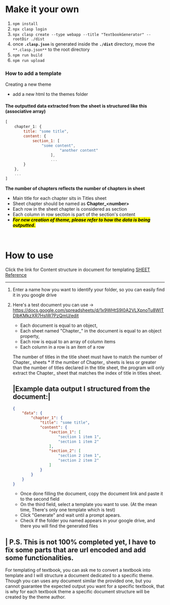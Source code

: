 # Make it your own

1. `npm install`
2. `npx clasp login`
3. `npx clasp create --type webapp --title "TextbookGenerator" --rootDir ./dist`
4. once **`.clasp.json`** is generated inside the **`./dist`** directory, move the `**.clasp.json**` to the root directory
5. `npm run build`
6. `npm run upload`

### How to add a template
Creating a new theme
- add a new html to the themes folder

#### The outputted data extracted from the sheet is structured like this (associative array)
```javascript
[
	chapter_1: {
		title: "some title",
		content: {
			section_1: [
				"some content",
                		"another content"
            		],
            		...
		}
	},
	...
]
```

**The number of chapters reflects the number of chapters in sheet**
- Main title for each chapter sits in Titles sheet
- Sheet chapter should be named as **Chapter_\<number\>**
- Each row in the sheet chapter is considered as section
- Each column in row section is part of the section's content
- ***<mark>For new creation of theme, please refer to how the data is being outputted.</mark>***

<br>

# How to use
Click the link for Content structure in document for templating
[SHEET Reference](https://docs.google.com/spreadsheets/d/1x9WHtS9I0A2VLXpnoTu8WlTDlbKMkzXR7HsIW7PzQmU/edit)

---

1. Enter a name how you want to identify your folder, so you can easily find it in you google drive
2. Here's a test document you can use -> https://docs.google.com/spreadsheets/d/1x9WHtS9I0A2VLXpnoTu8WlTDlbKMkzXR7HsIW7PzQmU/edit

    * Each document is equal to an object,
    * Each sheet named "Chapter_<number>" in the document is equal to an object property,
    * Each row is equal to an array of column items
    * Each column in a row is an item of a row

    The number of titles in the title sheet must have to match the number of Chapter_<number> sheets
        * If the number of Chapter_<number> sheets is less or greater than the number of titles declared in the title sheet,
            the program will only  extract the Chapter_<number> sheet that matches the index of title in titles sheet.

    
    |**Example data output I structured from the document:**|
    ---

    ```json
    {
        "data": {
            "chapter_1": {
                "title": "some title",
                "content": {
                    "section_1": [
                        "section 1 item 1",
                        "section 1 item 2"
                    ],
                    "section_2": [
                        "section 2 item 1",
                        "section 2 item 2"
                    ]
                }
            }
        }
    }
    ```

    * Once done filling the document, copy the document link and paste it to the second field
    * On the third field, select a template you want to use. (At the mean time, There's only one template which is test)
    * Click "Generate" and wait until a prompt apears.
    * Check if the folder you named appears in your google drive, and there you will find the generated files

| P.S. This is not 100% completed yet, I have to fix some parts that are url encoded and add some functionalities.
---


  For templating of textbook, you can ask me to convert a textbook into template and I will structure a document dedicated to a specific theme.
  Though you can uses any document similar the provided one, but you cannot guarantee the expected output you want for a specific textbook, that is why for each textbook theme a specific document structure will be created by the theme author.

